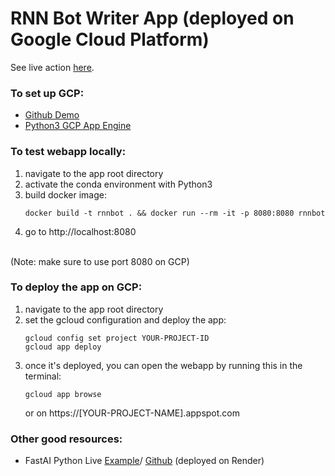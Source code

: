 # RNN Bot Writer App (deployed on Google Cloud Platform)
See live action [here](https://app191114.appspot.com/).
### To set up GCP:
* [Github Demo](https://github.com/GoogleCloudPlatform/serverless-store-demo)
* [Python3 GCP App Engine](https://cloud.google.com/appengine/docs/standard/python3/quickstart?fbclid=IwAR31gptmZIIA0xDj5dumgkQ-7mNiDfLq5wJel5i00enhqer8gyeKJy6kg_Q)

### To test webapp locally:
1. navigate to the app root directory
2. activate the conda environment with Python3
3. build docker image:
    ```
    docker build -t rnnbot . && docker run --rm -it -p 8080:8080 rnnbot
    ```
4. go to http://localhost:8080
<br/>
(Note: make sure to use port 8080 on GCP)

### To deploy the app on GCP:
1. navigate to the app root directory
2. set the gcloud configuration and deploy the app:
    ```
    gcloud config set project YOUR-PROJECT-ID
    gcloud app deploy
    ```
3. once it's deployed, you can open the webapp by running this in the terminal:
    ```
    gcloud app browse
    ```
    or on https://[YOUR-PROJECT-NAME].appspot.com

### Other good resources:
* FastAI Python Live [Example](https://fastai-v3.onrender.com/)/ [Github](https://github.com/render-examples/fastai-v3/blob/master/app/view/index.html) (deployed on Render)
